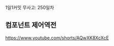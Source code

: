 <!-- github actions

월간회고

-->

1일1커밋 무사고: 250일차

## 컴포넌트 제어역전

https://www.youtube.com/shorts/AQwXK8XcXcE
